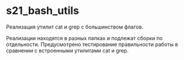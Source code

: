 # s21_bash_utils

Реализация утилит cat и grep с большинством флагов. 

Реализации находятся в разных папках и подлежат сборки по отдельности. Предусмотрено тестирование правильности работы в сравнении с встроенными утилитами cat и grep.
